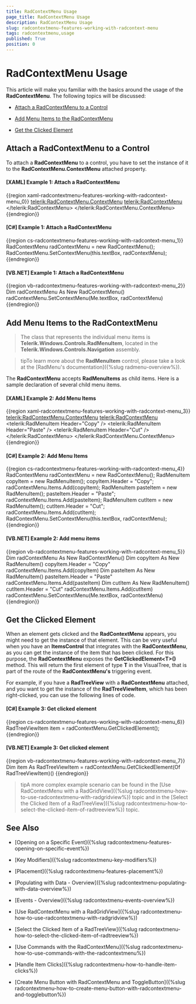 ```yaml
---
title: RadContextMenu Usage
page_title: RadContextMenu Usage
description: RadContextMenu Usage
slug: radcontextmenu-features-working-with-radcontext-menu
tags: radcontextmenu,usage
published: True
position: 0
---
```


# RadContextMenu Usage

This article will make you familiar with the basics around the usage of the __RadContextMenu__. The following topics will be discussed:

* [Attach a RadContextMenu to a Control](#attach-a-radcontextmenu-to-a-control)

* [Add Menu Items to the RadContextMenu](#add-menu-items-to-the-radcontextmenu)

* [Get the Clicked Element](#get-the-clicked-element)

## Attach a RadContextMenu to a Control

To attach a __RadContextMenu__ to a control, you have to set the instance of it to the __RadContextMenu.ContextMenu__ attached property.

#### __[XAML] Example 1: Attach a RadContextMenu__

{{region xaml-radcontextmenu-features-working-with-radcontext-menu_0}}
	<TextBox x:Name="textBox"
	         Width="200"
	         VerticalAlignment="Top">
	    <telerik:RadContextMenu.ContextMenu>
	        <telerik:RadContextMenu>
	        </telerik:RadContextMenu>
	    </telerik:RadContextMenu.ContextMenu>
	</TextBox>
{{endregion}}

#### __[C#] Example 1: Attach a RadContextMenu__

{{region cs-radcontextmenu-features-working-with-radcontext-menu_1}}
    RadContextMenu radContextMenu = new RadContextMenu();
    RadContextMenu.SetContextMenu(this.textBox, radContextMenu);
{{endregion}}

#### __[VB.NET] Example 1: Attach a RadContextMenu__

{{region vb-radcontextmenu-features-working-with-radcontext-menu_2}}
    Dim radContextMenu As New RadContextMenu()
    radContextMenu.SetContextMenu(Me.textBox, radContextMenu)
{{endregion}}

## Add Menu Items to the RadContextMenu

>The class that represents the individual menu items is __Telerik.Windows.Controls.RadMenuItem__, located in the __Telerik.Windows.Controls.Navigation__ assembly.

>tipTo learn more about the __RadMenuItem__ control, please take a look at the [RadMenu's documentation]({%slug radmenu-overview%}).

The __RadContextMenu__ accepts __RadMenuItems__ as child items. Here is a sample declaration of several child menu items.

#### __[XAML] Example 2: Add Menu Items__

{{region xaml-radcontextmenu-features-working-with-radcontext-menu_3}}
	<TextBox x:Name="textBox1"
	         Width="200"
	         VerticalAlignment="Top">
	    <telerik:RadContextMenu.ContextMenu>
	        <telerik:RadContextMenu>
	            <telerik:RadMenuItem Header="Copy" />
	            <telerik:RadMenuItem Header="Paste" />
	            <telerik:RadMenuItem Header="Cut" />
	        </telerik:RadContextMenu>
	    </telerik:RadContextMenu.ContextMenu>
	</TextBox>
{{endregion}}

#### __[C#] Example 2: Add Menu Items__

{{region cs-radcontextmenu-features-working-with-radcontext-menu_4}}
    RadContextMenu radContextMenu = new RadContextMenu();
    RadMenuItem copyItem = new RadMenuItem();
    copyItem.Header = "Copy";
    radContextMenu.Items.Add(copyItem);
    RadMenuItem pasteItem = new RadMenuItem();
    pasteItem.Header = "Paste";
    radContextMenu.Items.Add(pasteItem);
    RadMenuItem cutItem = new RadMenuItem();
    cutItem.Header = "Cut";
    radContextMenu.Items.Add(cutItem);
    RadContextMenu.SetContextMenu(this.textBox, radContextMenu);
{{endregion}}

#### __[VB.NET] Example 2: Add menu items__

{{region vb-radcontextmenu-features-working-with-radcontext-menu_5}}
    Dim radContextMenu As New RadContextMenu()
    Dim copyItem As New RadMenuItem()
    copyItem.Header = "Copy"
    radContextMenu.Items.Add(copyItem)
    Dim pasteItem As New RadMenuItem()
    pasteItem.Header = "Paste"
    radContextMenu.Items.Add(pasteItem)
    Dim cutItem As New RadMenuItem()
    cutItem.Header = "Cut"
    radContextMenu.Items.Add(cutItem)
    radContextMenu.SetContextMenu(Me.textBox, radContextMenu)
{{endregion}}

## Get the Clicked Element

When an element gets clicked and the __RadContextMenu__ appears, you might need to get the instance of that element. This can be very useful when you have an __ItemsControl__ that integrates with the __RadContextMenu__, as you can get the instance of the item that has been clicked. For this purpose, the __RadContextMenu__ exposes the __GetClickedElement\<T\>()__ method. This will return the first element of type __T__ in the VisualTree, that is part of the route of the __RadContextMenu's__ triggering event.

For example, if you have a __RadTreeView__ with a __RadContextMenu__ attached, and you want to get the instance of the __RadTreeViewItem__, which has been right-clicked, you can use the following lines of code.

#### __[C#] Example 3: Get clicked element__

{{region cs-radcontextmenu-features-working-with-radcontext-menu_6}}
	RadTreeViewItem item = radContextMenu.GetClickedElement<RadTreeViewItem>();
{{endregion}}

#### __[VB.NET] Example 3: Get clicked element__

{{region vb-radcontextmenu-features-working-with-radcontext-menu_7}}
	Dim item As RadTreeViewItem = radContextMenu.GetClickedElement(Of RadTreeViewItem)()
{{endregion}}

>tipA more complex example scenario can be found in the [Use RadContextMenu with a RadGridView]({%slug radcontextmenu-how-to-use-radcontextmenu-with-radgridview%}) topic and in the [Select the Clicked Item of a RadTreeView]({%slug radcontextmenu-how-to-select-the-clicked-item-of-radtreeview%}) topic.

## See Also

 * [Opening on a Specific Event]({%slug radcontextmenu-features-opening-on-specific-event%})

 * [Key Modifiers]({%slug radcontextmenu-key-modifiers%})

 * [Placement]({%slug radcontextmenu-features-placement%})

 * [Populating with Data - Overview]({%slug radcontextmenu-populating-with-data-overview%})

 * [Events - Overview]({%slug radcontextmenu-events-overview%})

 * [Use RadContextMenu with a RadGridView]({%slug radcontextmenu-how-to-use-radcontextmenu-with-radgridview%})

 * [Select  the Clicked Item of a RadTreeView]({%slug radcontextmenu-how-to-select-the-clicked-item-of-radtreeview%})

 * [Use Commands with the RadContextMenu]({%slug radcontextmenu-how-to-use-commands-with-the-radcontextmenu%})

 * [Handle Item Clicks]({%slug radcontextmenu-how-to-handle-item-clicks%})

 * [Create Menu Button with RadContextMenu and ToggleButton]({%slug radcontextmenu-how-to-create-menu-button-with-radcontextmenu-and-togglebutton%})
